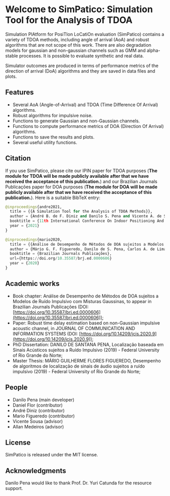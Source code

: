 # Welcome to SimPatico: Simulation Tool for the Analysis of TDOA
Simulation PlAtform for PosiTIon LoCatiOn evaluation (SimPatico) contains a variety of TDOA methods, including angle of arrival (AoA) and robust algorithms that are not scope of this work. There are also degradation models for gaussian and non-gaussian channels such as GMM and alpha-stable processes. It is possible to evaluate synthetic and real data.

Simulator outcomes are produced in terms of performance metrics of the direction of arrival (DoA) algorithms and they are saved in data files and plots.

## Features
- Several AoA (Angle-of-Arrival) and TDOA (Time Difference Of Arrival) algorithms.
- Robust algorithms for impulsive noise.
- Functions to generate Gaussian and non-Gaussian channels.
- Functions to compute performance metrics of DOA (Direction Of Arrival) algorithms.
- Functions to save the results and plots.
- Several useful utility functions.

## Citation
If you use SimPatico, please cite our IPIN paper for TDOA purposes (**The module for TDOA will be made publicly available after that we have received the acceptance of this publication.**) and our Brazilian Journals Publicações paper for DOA purposes (**The module for DOA will be made publicly available after that we have received the acceptance of this publication.**). Here is a suitable BibTeX entry:

```python
@inproceedings{andre2021,
  title = {{A Simulation Tool for the Analysis of TDOA Methods}},
  author = {André B. de F. Diniz and Danilo S. Pena and Vicente A. de Sousa Jr.}
  booktitle = {11th International Conference On Indoor Positioning And Indoor Navigation, IPIN 2021},
  year = {2021}
}
```

```python
@inproceedings{mario2020,
  title = {{Análise de Desempenho de Métodos de DOA sujeitos a Modelos de Ruído Impulsivo com Misturas Gaussinas}},
  author = {Mário G. F. Figueredo, Danilo de S. Pena, Carlos A. de Lima Filho, Matheus F. de S. Dória, Allan de M. Martins, Vicente A. de Sousa Jr.}
  booktitle = {Brazilian Journals Publicações},
  url={https://doi.org/10.35587/brj.ed.0000606}
  year = {2020}
}
```

## Academic works
- Book chapter: Análise de Desempenho de Métodos de DOA sujeitos a Modelos de Ruído Impulsivo com Misturas Gaussinas, to appear in Brazilian Journals Publicações (DOI: [https://doi.org/10.35587/brj.ed.0000606](https://doi.org/10.35587/brj.ed.0000606));
- Paper: Robust time delay estimation based on non-Gaussian impulsive acoustic channel, in JOURNAL OF COMMUNICATION AND INFORMATION SYSTEMS (DOI: [https://doi.org/10.14209/jcis.2020.9](https://doi.org/10.14209/jcis.2020.9));
- PhD Dissertation: DANILO DE SANTANA PENA, Localização baseada em Sinais Acústicos sujeitos a Ruído Impulsivo (2019) - Federal University of Rio Grande do Norte;
- Master Thesis: MÁRIO GUILHERME FLORES FIGUEREDO, Desempenho de algoritmos de localização de sinais de áudio sujeitos a ruído impulsivo  (2019) - Federal University of Rio Grande do Norte; 

## People
- Danilo Pena (main developer)
- Daniel Flor (contributor)
- André Diniz (contributor)
- Mario Figueredo (contributor)
- Vicente Sousa (advisor)
- Allan Medeiros (advisor)

## License
SimPatico is released under the MIT license.

## Acknowledgments
Danilo Pena would like to thank Prof. Dr. Yuri Catunda for the resource support.
